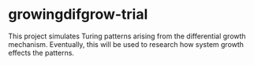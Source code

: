 # growingdifgrow-trial
This project simulates Turing patterns arising from the differential growth mechanism. Eventually, this will be used to research how system growth effects the patterns.
